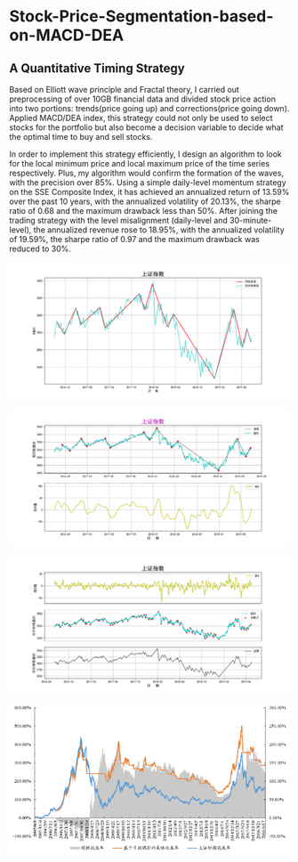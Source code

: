 # Stock-Price-Segmentation-based-on-MACD-DEA
## A Quantitative Timing Strategy

Based on Elliott wave principle and Fractal theory, I carried out preprocessing of over 10GB financial data and divided stock price action into two portions: trends(price going up) and corrections(price going down). Applied MACD/DEA index, this strategy could not only be used to select stocks for the portfolio but also become a decision variable to decide what the optimal time to buy and sell stocks.

In order to implement this strategy efficiently, I design an algorithm to look for the local minimum price and local maximum price of the time series respectively. Plus, my algorithm would confirm the formation of the waves, with the precision over 85%. Using a simple daily-level momentum strategy on the SSE Composite Index, it has achieved an annualized return of 13.59% over the past 10 years, with the annualized volatility of 20.13%, the sharpe ratio of 0.68 and the maximum drawback less than 50%. After joining the trading strategy with the level misalignment (daily-level and 30-minute-level), the annualized revenue rose to 18.95%, with the annualized volatility of 19.59%, the sharpe ratio of 0.97 and the maximum drawback was reduced to 30%.

![Image_text](https://github.com/LWalker2017/Stock-Price-Segmentation-based-on-MACD-DEA/blob/master/image/1day-30min-combine.png)

![Image_text](https://github.com/LWalker2017/Stock-Price-Segmentation-based-on-MACD-DEA/blob/master/image/20160701-20190701-1day.png)

![Image_text](https://github.com/LWalker2017/Stock-Price-Segmentation-based-on-MACD-DEA/blob/master/image/20160701-20190701-30min.png)

<div align=center><img src="https://github.com/LWalker2017/Stock-Price-Segmentation-based-on-MACD-DEA/blob/master/image/momentum-return.png"/></div>
